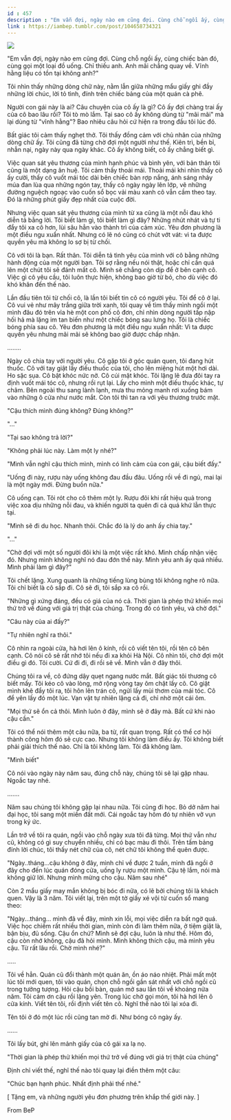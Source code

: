 ```yaml
---
id : 457
description : "Em vẫn đợi, ngày nào em cũng đợi. Cùng chỗ ngồi ấy, cùng chiếc bàn đó, cùng gọi một loại đồ uống. Chỉ thiếu anh. Anh mãi chẳng quay về. Vĩnh hằng liệu có tồn tại không anh?"
link : https://iambep.tumblr.com/post/104658734321
---
```


![](https://64.media.tumblr.com/c110243f618b0b5a42b00632dae3423e/tumblr_ng97cbH1oW1u3a9rjo1_500.jpg)

"Em vẫn đợi, ngày nào em cũng đợi. Cùng chỗ ngồi ấy, cùng chiếc bàn đó,
cùng gọi một loại đồ uống. Chỉ thiếu anh. Anh mãi chẳng quay về. Vĩnh hằng
liệu có tồn tại không anh?"

Tôi nhìn thấy những dòng chữ này, nằm lẫn giữa những mẩu giấy ghi đầy những
lời chúc, lời tỏ tình, đính trên chiếc bảng của một quán cà phê.

Người con gái này là ai? Câu chuyện của cô ấy là gì? Cô ấy đợi chàng trai
ấy của cô bao lâu rồi? Tôi tò mò lắm. Tại sao cô ấy không dùng từ "mãi mãi"
mà lại dùng từ "vĩnh hằng"? Bao nhiêu câu hỏi cứ hiện ra trong đầu tôi lúc
đó.

Bất giác tôi cảm thấy nghẹt thở. Tôi thấy đồng cảm với chủ nhân của những
dòng chữ ấy. Tôi cũng đã từng chờ đợi một người như thế. Kiên trì, bền bỉ,
nhẫn nại, ngày này qua ngày khác. Cô ấy không biết, cô ấy chẳng biết gì.

Việc quan sát yêu thương của mình hạnh phúc và bình yên, với bản thân tôi
cũng là một dạng ân huệ. Tôi cảm thấy thoải mái. Thoải mái khi nhìn thấy
cô ấy cười, thấy cô vuốt mái tóc dài bên chiếc bàn rợp nắng, ánh sáng nhảy
múa đan lùa qua những ngón tay, thấy cô ngày ngày lên lớp, vẽ những đường
nguệch ngoạc vào cuốn sổ bọc vải màu xanh cô vẫn cầm theo tay. Đó là những
phút giấy đẹp nhất của cuộc đời.

Nhưng việc quan sát yêu thương của mình từ xa cũng là một nỗi đau khó diễn
tả bằng lời. Tôi biết làm gì, tôi biết làm gì đây? Những nhút nhát và tự
ti đẩy tôi xa cô hơn, lùi sâu hẳn vào thành trì của cảm xúc. Yêu đơn phương
là một điều ngu xuẩn nhất. Nhưng có lẽ nó cũng có chút vớt vát: vì ta được
quyền yêu mà không lo sợ bị từ chối.

Cô với tôi là bạn. Rất thân. Tôi diễn tả tình yêu của mình với cô bằng những
hành động của một người bạn. Tôi sợ rằng nếu nói thật, hoặc chỉ cần quá
lên một chút tôi sẽ đánh mất cô. Mình sẽ chẳng còn dịp để ở bên cạnh cô.
Việc gì cô yêu cầu, tôi luôn thực hiện, không bao giờ từ bỏ, cho dù việc
đó khó khăn đến thế nào.

Lần đầu tiên tôi từ chối cô, là lần tôi biết tin cô có người yêu. Tôi để
cô ở lại. Cô vui vẻ như mây trắng giữa trời xanh, tôi quay về tìm thấy mình
ngồi một mình đâu đó trên vỉa hè một con phố cô đơn, chỉ nhìn dòng người
tấp nập hối hả mà lặng im tan biến như một chiếc bóng sau lưng họ. Tôi là
chiếc bóng phía sau cô. Yêu đơn phương là một điều ngu xuẩn nhất: Vì ta
được quyền yêu nhưng mãi mãi sẽ không bao giờ được chấp nhận.

........

Ngày cô chia tay với người yêu. Cô gặp tôi ở góc quán quen, tôi đang hút
thuốc. Cô với tay giật lấy điếu thuốc của tôi, cho lên miệng hút một hơi
dài. Ho sặc sụa. Cô bật khóc nức nở. Cô cúi mặt khóc. Tôi lặng lẽ đưa đôi
tay ra định vuốt mái tóc cô, nhưng rồi rụt lại. Lấy cho mình một điếu thuốc
khác, tự châm. Bên ngoài thu sang lành lạnh, mưa thu mỏng manh rơi xuống
bám vào những ô cửa như nước mắt. Còn tôi thì tan ra với yêu thương trước
mặt.

"Cậu thích mình đúng không? Đúng không?"

"..."

"Tại sao không trả lời?"

"Không phải lúc này. Làm một ly nhé?"

"Mình vẫn nghĩ cậu thích mình, mình có linh cảm của con gái, cậu biết đấy."

"Uống đi này, rượu này uống không đau đầu đâu. Uống rồi về đi ngủ, mai lại
là một ngày mới. Đừng buồn nữa."

Cô uống cạn. Tôi rót cho cô thêm một ly. Rượu đôi khi rất hiệu quả trong
việc xoa dịu những nỗi đau, và khiến người ta quên đi cả quá khứ lẫn thực
tại.

"Mình sẽ đi du học. Nhanh thôi. Chắc đó là lý do anh ấy chia tay."

"..."

"Chờ đợi với một số người đôi khi là một việc rất khó. Mình chấp nhận việc
đó. Nhưng mình không nghĩ nó đau đớn thế này. Mình yêu anh ấy quá nhiều.
Mình phải làm gì đây?"

Tôi chết lặng. Xung quanh là những tiếng lùng bùng tôi không nghe rõ nữa.
Tôi chỉ biết là cô sắp đi. Cô sẽ đi, tôi sắp xa cô rồi.

"Những gì xứng đáng, đều có giá của nó cả. Thời gian là phép thử khiến mọi
thứ trở về đúng với giá trị thật của chúng. Trong đó có tình yêu, và chờ
đợi."

"Câu này của ai đấy?"

"Tự nhiên nghĩ ra thôi."

Cô nhìn ra ngoài cửa, hà hơi lên ô kính, rồi cô viết tên tôi, rồi tên cô
bên cạnh. Cô nói cô sẽ rất nhớ tôi nếu đi xa khỏi Hà Nội. Cô nhìn tôi, chờ
đợi một điều gì đó. Tôi cười. Cứ đi đi, đi rồi sẽ về. Mình vẫn ở đây thôi.

Chúng tôi ra về, cô đứng dậy quẹt ngang nước mắt. Bất giác tôi thương cô
biết mấy. Tôi kéo cô vào lòng, mở rộng vòng tay ôm chặt lấy cô. Cô giật
mình khẽ đẩy tôi ra, tôi hôn lên trán cô, ngửi lấy mùi thơm của mái tóc.
Cô để yên lấy đó một lúc. Vạn vật tự nhiên lặng cả đi, chỉ nhờ một cái ôm.

"Mọi thứ sẽ ổn cả thôi. Mình luôn ở đây, mình sẽ ở đây mà. Bất cứ khi nào
cậu cần."

Tôi có thể nói thêm một câu nữa, ba từ, rất quan trọng. Rất có thể cơ hội
thành công hôm đó sẽ cực cao. Nhưng tôi không làm điều ấy. Tôi không biết
phải giải thích thế nào. Chỉ là tôi không làm. Tôi đã không làm.

"Mình biết"

Cô nói vào ngày này năm sau, đúng chỗ này, chúng tôi sẽ lại gặp nhau. Ngoắc
tay nhé.

.......

Năm sau chúng tôi không gặp lại nhau nữa. Tôi cũng đi học. Bỏ dở năm hai
đại học, tôi sang một miền đất mới. Cái ngoắc tay hôm đó tự nhiên vỡ vụn
trong ký ức.

Lần trở về tôi ra quán, ngồi vào chỗ ngày xưa tôi đã từng. Mọi thứ vẫn như
cũ, không có gì suy chuyển nhiều, chỉ có bạc màu đi thôi. Trên tấm bảng
đính lời chúc, tôi thấy nét chữ của cô, nét chữ tôi không thể quên được.

"Ngày..tháng...cậu không ở đây, mình chỉ về được 2 tuần, mình đã ngồi ở
đây cho đến lúc quán đóng cửa, uống ly rượu một mình. Cậu tệ lắm, nói mà
không giữ lời. Nhưng mình mừng cho cậu. Năm sau nhé"

Còn 2 mẩu giấy may mắn không bị bóc đi nữa, có lẽ bởi chúng tôi là khách
quen. Vậy là 3 năm. Tôi viết lại, trên một tờ giấy xé vội từ cuốn sổ mang
theo:

"Ngày...tháng... mình đã về đây, mình xin lỗi, mọi việc diễn ra bất ngờ
quá. Việc học chiếm rất nhiều thời gian, mình còn đi làm thêm nữa, ở tiệm
giặt là, bận bịu, đủ sống. Cậu ổn chứ? Mình sẽ đợi cậu, luôn là như thế.
Hôm đó, cậu còn nhớ không, cậu đã hỏi mình. Mình không thích cậu, mà mình
yêu cậu. Từ rất lâu rồi. Chờ mình nhé?"

.....

Tôi về hẳn. Quán cũ đổi thành một quán ăn, ồn áo náo nhiệt. Phải mất một
lúc tôi mới quen, tôi vào quán, chọn chỗ ngồi gần sát nhất với chỗ ngồi
cũ trong tưởng tượng. Hỏi cậu bồi bàn, quán mở sau lần tôi về khoảng nửa
năm. Tôi cảm ơn cậu rồi lặng yên. Trong lúc chờ gọi món, tôi hà hơi lên
ô cửa kính. Viết tên tôi, rồi định viết tên cô. Nghĩ thế nào tôi lại xóa
đi.

Tên tôi ở đó một lúc rồi cũng tan mờ đi. Như bóng cô ngày ấy.

......

Tôi lấy bút, ghi lên mảnh giấy của cô gái xa lạ nọ.

"Thời gian là phép thử khiến mọi thứ trở về đúng với giá trị thật của chúng"

Định chỉ viết thế, nghĩ thế nào tôi quay lại điền thêm một câu:

"Chúc bạn hạnh phúc. Nhất định phải thế nhé."

[ Tặng em, và những người yêu đơn phương trên khắp thế giới này. ]

From BeP
